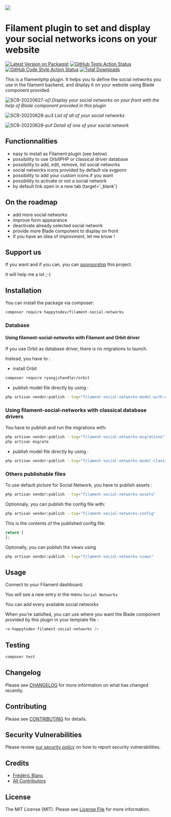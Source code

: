 
[<img src="https://github-ads.s3.eu-central-1.amazonaws.com/support-ukraine.svg?t=1" />](https://supportukrainenow.org)

# Filament plugin to set and display your social networks icons on your website

[![Latest Version on Packagist](https://img.shields.io/packagist/v/happytodev/filament-social-networks.svg?style=flat-square)](https://packagist.org/packages/happytodev/filament-social-networks)
[![GitHub Tests Action Status](https://img.shields.io/github/workflow/status/happytodev/filament-social-networks/run-tests?label=tests)](https://github.com/happytodev/filament-social-networks/actions?query=workflow%3Arun-tests+branch%3Amain)
[![GitHub Code Style Action Status](https://img.shields.io/github/workflow/status/happytodev/filament-social-networks/Check%20&%20fix%20styling?label=code%20style)](https://github.com/happytodev/filament-social-networks/actions?query=workflow%3A"Check+%26+fix+styling"+branch%3Amain)
[![Total Downloads](https://img.shields.io/packagist/dt/happytodev/filament-social-networks.svg?style=flat-square)](https://packagist.org/packages/happytodev/filament-social-networks)

This is a filamentphp plugin. It helps you to define the social networks you use in the filament backend, and display it on your website using Blade component provided.

![SCR-20220627-oj1](https://user-images.githubusercontent.com/425998/176250855-ed1c5a7a-f087-4542-9dd6-ee6d80f2b5f9.png)
_Display your social networks on your front with the help of Blade component provided in this plugin_

![SCR-20220628-pu3](https://user-images.githubusercontent.com/425998/176250895-86ba5af1-05b5-4570-81ec-cb2c7cd2ad22.png)
_List of all of your social networks_

![SCR-20220628-puf](https://user-images.githubusercontent.com/425998/176250917-c31b71c2-a5de-432a-a5e9-147c1469200a.png)
_Detail of one of your social network_

## Functionnalities

- easy to install as Filament plugin (see below)
- possibility to use OrbitPHP or classical driver database
- possibility to add, edit, remove, list social networks
- social networks icons provided by default via svgporn
- possibility to add your custom icons if you want
- possibility to activate or not a social network
- by default link open in a new tab (target='_blank')

## On the roadmap

- add more social networks
- improve form appearance
- deactivate already selected social network
- provide more Blade component to display on front
- if you have an idea of improvment, let me know !

## Support us

If you want and if you can, you can [sponsorship](https://github.com/sponsors/happytodev) this project. 

It will help me a lot ;-)


## Installation

You can install the package via composer:

```bash
composer require happytodev/filament-social-networks
```

### Database
#### Using filament-social-networks with Filament and Orbit driver

If you use Orbit as database driver, there is no migrations to launch.

Instead, you have to :

- install Orbit 

```bash
composer require ryangjchandler/orbit
```

- publish model file directly by using :

```bash
php artisan vendor:publish --tag="filament-social-networks-model-with-orbit"
```

### Using filament-social-networks with classical database drivers

You have to publish and run the migrations with:

```bash
php artisan vendor:publish --tag="filament-social-networks-migrations"
php artisan migrate
```

- publish model file directly by using :

```bash
php artisan vendor:publish --tag="filament-social-networks-model-classical"
```

### Others publishable files

To use default picture for Social Network, you have to publish assets : 

```bash
php artisan vendor:publish --tag="filament-social-networks-assets"
```

Optionnaly, you can publish the config file with:

```bash
php artisan vendor:publish --tag="filament-social-networks-config"
```

This is the contents of the published config file:

```php
return [
];
```

Optionally, you can publish the views using

```bash
php artisan vendor:publish --tag="filament-social-networks-views"
```

## Usage

Connect to your Filament dashboard.

You will see a new entry in the menu `Social Networks`

You can add every available social networks

When you're satisfied, you can use where you want the Blade component provided by this plugin in your template file : 

```php
<x-happytodev-filament-social-networks />
```

## Testing

```bash
composer test
```

## Changelog

Please see [CHANGELOG](CHANGELOG.md) for more information on what has changed recently.

## Contributing

Please see [CONTRIBUTING](https://github.com/spatie/.github/blob/main/CONTRIBUTING.md) for details.

## Security Vulnerabilities

Please review [our security policy](../../security/policy) on how to report security vulnerabilities.

## Credits

- [Frédéric Blanc](https://github.com/happytodev)
- [All Contributors](../../contributors)

## License

The MIT License (MIT). Please see [License File](LICENSE.md) for more information.
